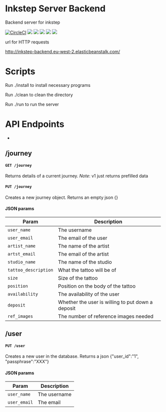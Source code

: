 # Inkstep Server Backend
Backend server for inkstep


[![CircleCI](https://circleci.com/gh/inkstep/backend.svg?style=svg)](https://circleci.com/gh/inkstep/backend)
![](https://img.shields.io/badge/database-postgres-purple.svg)
![](https://img.shields.io/badge/dependancies-gradle-green.svg)
![](https://img.shields.io/badge/container-docker-blue.svg)
![](https://img.shields.io/badge/server-aws-yellow.svg)
![](https://img.shields.io/badge/project-inkstep-black.svg)

url for HTTP requests

<http://inkstep-backend.eu-west-2.elasticbeanstalk.com/>

# Scripts
Run ./install to install necessary programs

Run ./clean to clean the directory

Run ./run to run the server

# API Endpoints

-
## /journey

#### `GET /journey`

Returns details of a current journey. _Note_: v1 just returns prefilled data

#### `PUT /journey`

Creates a new journey object. Returns an empty json {}

#### JSON params

| Param | Description |
| ---- | ------ |
| `user_name` | The username |
| `user_email` | The email of the user
| `artist_name` | The name of the artist |
| `artst_email` | The email of the artist |
| `studio_name` | The name of the studio |
| `tattoo_description` | What the tattoo will be of |
| `size` | Size of the tattoo |
| `position` | Position on the body of the tattoo |
| `availability` | The availability of the user |
| `deposit` | Whether the user is willing to put down a deposit |
| `ref_images` | The number of reference images needed |


## /user
#### `PUT /user`

Creates a new user in the database. Returns a json {"user_id":"1", "passphrase":"XXX"}

#### JSON params

| Param | Description |
| ---- | ------ |
| `user_name` | The username |
| `user_email` | The email |
